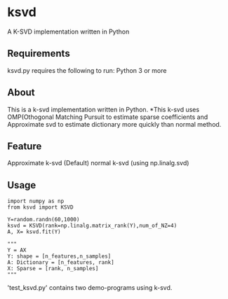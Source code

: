 # ksvd

A K-SVD implementation written in Python


Requirements
---------------------------------
ksvd.py requires the following to run:
Python 3 or more


About
----------------------------------
This is a k-svd implementation written in Python.
*This k-svd uses OMP(Othogonal Matching Pursuit to estimate sparse coefficients
and Approximate svd to estimate dictionary more quickly than normal method.


Feature
----------------------------------
Approximate k-svd (Default)
normal k-svd (using np.linalg.svd)


Usage  
----------------------------------
```
import numpy as np
from ksvd import KSVD

Y=random.randn(60,1000)
ksvd = KSVD(rank=np.linalg.matrix_rank(Y),num_of_NZ=4)
A, X= ksvd.fit(Y)

"""
Y = AX
Y: shape = [n_features,n_samples]
A: Dictionary = [n_features, rank]
X: Sparse = [rank, n_samples]
"""
```

'test_ksvd.py' contains two demo-programs using k-svd.
